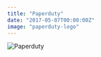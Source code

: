 ```yaml
---
title: "Paperduty"
date: "2017-05-07T00:00:00Z"
image: "paperduty-logo"
---
```


![Paperduty](/paperduty.png)
